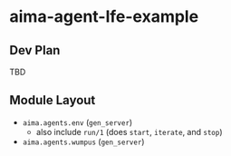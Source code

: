 # aima-agent-lfe-example

## Dev Plan

TBD

## Module Layout

* ``aima.agents.env`` (``gen_server``)
  * also include ``run/1`` (does ``start``, ``iterate``, and ``stop``)  
* ``aima.agents.wumpus`` (``gen_server``)

